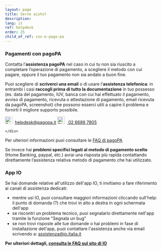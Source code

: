 ```yaml
---
layout: page
title: Serve aiuto?
description: 
lang: it
ref: helpdesk
order: 25
child_of_ref: cos-e-pago-pa
---
```


### Pagamenti con pagoPA
Contatta l’**assistenza pagoPA** nel caso in cui tu non sia riuscito a completare l’operazione di pagamento, a scegliere il metodo con cui pagare, oppure il tuo pagamento non sia andato a buon fine. 

Puoi scegliere di **scriverci una email** o di usare l’**assistenza telefonica**: in entrambi i casi **raccogli prima di tutto la documentazione** in tuo possesso (es. data del pagamento, IUV, banca con cui hai effettuato il pagamento, avviso di pagamento, ricevuta o attestazione di pagamento, email ricevuta da pagoPA, screenshot)  che possono esserci utili a capire il problema e fornirti il migliore supporto possibile.

<div class="it-helpdesk d-md-flex mb-4">
    <div class="it-btn-container">
        <a class="btn btn-md btn-primary mr-md-4 mb-2 mt-2" href="mailto:helpdesk@pagopa.it"><img class="icon helpdesk-icon" style="width: 24px; height: 24px; margin-right: 8px;" src="{{ site.baseurl }}/assets/images/envelope-icon.svg" title="Envelope Icon" alt="Evenlope Icon">helpdesk@pagopa.it</a>
        <a class="btn btn-md btn-primary mb-2 mt-2" href="tel:02-6689-7805"><img class="icon helpdesk-icon" style="width: 24px; height: 24px; margin-right: 8px;" src="{{ site.baseurl }}/assets/images/phone-icon.svg" title="Phone Icon" alt="Phone Icon"> 02 6689 7805</a>

    </div>
</div>

Per ulteriori informazioni puoi consultare le <a class="text-decoration-none font-weight-bold"  href="https://docs.italia.it/italia/pagopa/pagopa-docs-faq/it/stabile/index.html">FAQ di pagoPA</a>

Se invece hai **problemi specifici legati al metodo di pagamento scelto** (Home Banking, paypal, etc.) avrai una risposta più rapida contattando direttamente l’assistenza relativa metodo di pagamento che hai utilizzato. 

### App IO
Se hai domande relative all'utilizzo dell'app IO, ti invitiamo a fare riferimento ai canali di assistenza dedicati:
- mentre usi IO, puoi consultare maggiori informazioni cliccando sull'help: il punto di domanda (?) che trovi in alto a destra in ogni schermata dell'app
- se riscontri un problema tecnico, puoi segnalarlo direttamente nell'app tramite la funzione "Segnala un bug" 
- se non trovi risposte alle tue domande o hai problemi in fase di installazione dell'app, puoi contattare l'assistenza anche via email scrivendo a: [assistenza@io.italia.it](mailto:assistenza@io.italia.it)

**Per ulteriori dettagli, [consulta le FAQ sul sito di IO](https://io.italia.it/faq/)**